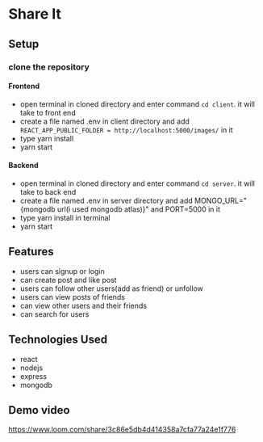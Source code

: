 # Share It

## Setup
### clone the repository
#### Frontend
- open terminal in cloned directory and enter command ```cd client```. it will take to front end
- create a file named .env in client directory and add ```REACT_APP_PUBLIC_FOLDER = http://localhost:5000/images/``` in it
- type yarn install
- yarn start

#### Backend
- open terminal in cloned directory and enter command ```cd server```. it will take to back end
- create a file named .env in server directory and add MONGO_URL="{mongodb url(i used mongodb atlas)}" and PORT=5000 in it
- type yarn install in terminal
- yarn start

## Features
- users can signup or login
- can create post and like post 
- users can follow other users(add as friend) or unfollow
- users can view posts of friends
- can view other users and their friends
- can search for users

## Technologies Used
- react
- nodejs
- express
- mongodb

## Demo video
https://www.loom.com/share/3c86e5db4d414358a7cfa77a24e1f776
